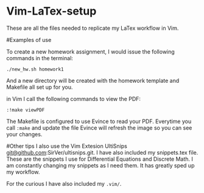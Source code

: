 # Vim-LaTex-setup
These are all the files needed to replicate my LaTex workflow in Vim.

#Examples of use
  
  To create a new homework assignment, I would issue the following commands in the terminal:
  ```
  ./new_hw.sh homework1
  ```
  And a new directory will be created with the homework template and Makefile all set up for you.
  
  in Vim I call the following commands to view the PDF:
  ```
  :!make viewPDF
  ```
  The Makefile is configured to use Evince to read your PDF. Everytime you call `:make` and update the file Evince will refresh the image so you can see your changes.
  
#Other tips
  I also use the Vim Extesion UltiSnips git@github.com:SirVer/ultisnips.git.
  I have also included my snippets.tex file. These are the snippets I use for Differential Equations and Discrete Math. I am constantly changing my snippets as I need them. It has greatly sped up my workflow.
  
  For the curious I have also included my `.vim/`.
